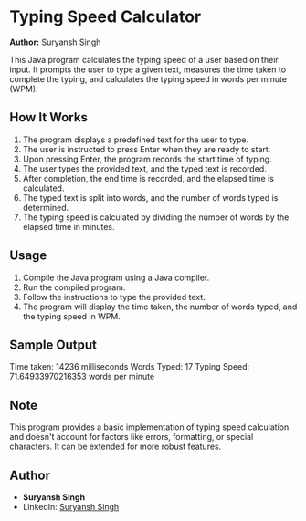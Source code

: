 # Typing Speed Calculator

**Author:** Suryansh Singh

This Java program calculates the typing speed of a user based on their input. It prompts the user to type a given text, measures the time taken to complete the typing, and calculates the typing speed in words per minute (WPM).

## How It Works

1. The program displays a predefined text for the user to type.
2. The user is instructed to press Enter when they are ready to start.
3. Upon pressing Enter, the program records the start time of typing.
4. The user types the provided text, and the typed text is recorded.
5. After completion, the end time is recorded, and the elapsed time is calculated.
6. The typed text is split into words, and the number of words typed is determined.
7. The typing speed is calculated by dividing the number of words by the elapsed time in minutes.

## Usage

1. Compile the Java program using a Java compiler.
2. Run the compiled program.
3. Follow the instructions to type the provided text.
4. The program will display the time taken, the number of words typed, and the typing speed in WPM.

## Sample Output

Time taken: 14236 milliseconds
Words Typed: 17
Typing Speed: 71.64933970216353 words per minute


## Note

This program provides a basic implementation of typing speed calculation and doesn't account for factors like errors, formatting, or special characters. It can be extended for more robust features.

## Author

- **Suryansh Singh**
- LinkedIn: [Suryansh Singh](https://www.linkedin.com/in/suryansh-singh-ncl)
